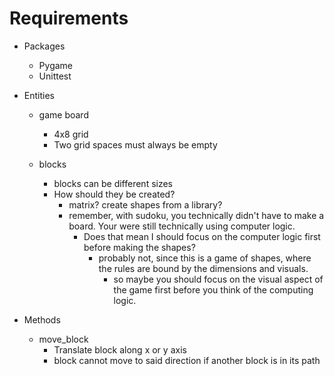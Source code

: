 # Requirements

- Packages
    - Pygame
    - Unittest

- Entities
    - game board
        - 4x8 grid
        - Two grid spaces must always be empty
        
    - blocks
        - blocks can be different sizes
        - How should they be created?
            - matrix? create shapes from a library?
            - remember, with sudoku, you technically didn't have to make a board. Your were still technically using computer logic. 
                - Does that mean I should focus on the computer logic first before making the shapes?
                    - probably not, since this is a game of shapes, where the rules are bound by the dimensions and visuals. 
                        - so maybe you should focus on the visual aspect of the game first before you think of the computing logic. 

    

-  Methods
    - move_block
        - Translate block along x or y axis
        - block cannot move to said direction if another block is in its path

